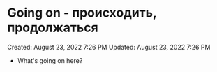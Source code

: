 # Going on - происходить, продолжаться

Created: August 23, 2022 7:26 PM
Updated: August 23, 2022 7:26 PM

- What's going on here?